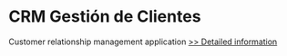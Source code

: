 # CRM Gestión de Clientes
Customer relationship management application
[>> Detailed information](https://secure.shareit.com/shareit/product.html?productid=300187626&affiliateid=200057808)